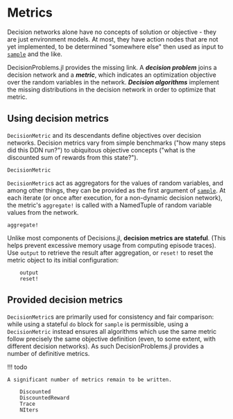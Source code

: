 # Metrics

Decision networks alone have no concepts of solution or objective - they are just
environment models. At most, they have action nodes that are not yet implemented, to be
determined "somewhere else" then used as input to [`sample`](@ref) and the like. 

DecisionProblems.jl provides the missing link. A _**decision problem**_ joins a decision
network and a _**metric**_, which indicates an optimization objective over the random
variables in the network. _**Decision algorithms**_ implement the missing
distributions in the decision network in order to optimize that metric. 



## Using decision metrics

`DecisionMetric` and its descendants define objectives over decision networks. Decision
metrics vary from simple benchmarks ("how many steps did this DDN run?") to ubiquitous
objective concepts ("what is the discounted sum of rewards from this state?").

```@docs
DecisionMetric
```

`DecisionMetric`s act as aggregators for the values of random variables, and among other
things, they can be provided as the first argument of [`sample`](@ref). At each iterate (or
once after execution, for a non-dynamic decision network), the metric's `aggregate!` is
called with a NamedTuple of random variable values from the network.

```@docs
aggregate!
```

Unlike most components of Decisions.jl, **decision metrics are stateful**. (This helps
prevent excessive memory usage from computing episode traces). Use `output` to
retrieve the result after aggregation, or `reset!` to reset the metric object to its initial
configuration:

```@docs
    output
    reset!
```


## Provided decision metrics
`DecisionMetric`s are primarily used for consistency and fair comparison: while using a
stateful `do` block for `sample` is permissible, using a `DecisionMetric` instead ensures
all algorithms which use the same metric follow precisely the same objective definition
(even, to some extent, with different decision networks). As such DecisionProblems.jl
provides a number of definitive metrics.

!!! todo

    A significant number of metrics remain to be written. 

```@docs
    Discounted
    DiscountedReward
    Trace
    NIters
```